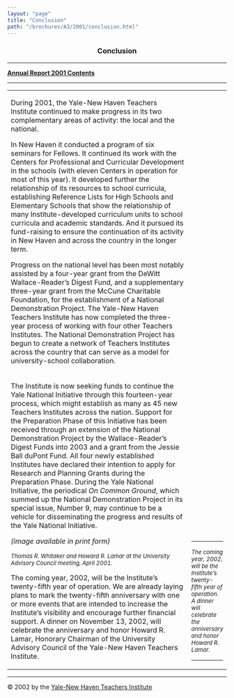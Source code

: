 ```yaml
---
layout: "page"
title: "Conclusion"
path: "/brochures/A3/2001/conclusion.html"
---
```

<main>
<center><a name="t"></a><b><h3>Conclusion</h3></b></center>
<hr/>
<b><a href="index.html">Annual Report 2001 Contents</a>
</b>
<hr/>
<table cellpadding="2">
<tbody><tr>
<td width="85%"><p>During 2001, the Yale-New Haven Teachers Institute continued to make progress in its two complementary areas of activity: the local and the national.
</p>
<p>In New Haven it conducted a program of six seminars for Fellows. It continued its work with the Centers for Professional and Curricular Development in the schools (with eleven Centers in operation for most of this year). It developed further the relationship of its resources to school curricula, establishing Reference Lists for High Schools and Elementary Schools that show the relationship of many Institute-developed curriculum units to school curricula and academic standards. And it pursued its fund-raising to ensure the continuation of its activity in New Haven and across the country in the longer term.
</p>
<p>Progress on the national level has been most notably assisted by a four-year grant from the DeWitt Wallace-Reader’s Digest Fund, and a supplementary three-year grant from the McCune Charitable Foundation, for the establishment of a National Demonstration Project. The Yale-New Haven Teachers Institute has now completed the three-year process of working with four other Teachers Institutes. The National Demonstration Project has begun to create a network of Teachers Institutes across the country that can serve as a model for university-school collaboration.
</p>
</td>
</tr>
<tr>
</tr>
<tr>
</tr>
<tr>
</tr>
<tr>
</tr>
<tr>
<td width="85%">
<p>The Institute is now seeking funds to continue the Yale National Initiative through this fourteen-year process, which might establish as many as 45 new Teachers Institutes across the nation. Support for the Preparation Phase of this Initiative has been received through an extension of the National Demonstration Project by the Wallace-Reader’s Digest Funds into 2003 and a grant from the Jessie Ball duPont Fund. All four newly established Institutes have declared their intention to apply for Research and Planning Grants during the Preparation Phase. During the Yale National Initiative, the periodical <i>On Common Ground</i>, which summed up the National Demonstration Project in its special issue, Number 9, may continue to be a vehicle for disseminating the progress and results of the Yale National Initiative.
</p>
<!-- IMAGE CAPTION BELOW -->
<p><i>(image available in print form)</i>
</p><p><font size="-1"><i>Thomas R. Whitaker and Howard R. Lamar at the University Advisory Council meeting, April 2001.
</i></font>
</p><p>The coming year, 2002, will be the Institute’s twenty-fifth year of operation. We are already laying plans to mark the twenty-fifth anniversary with one or more events that are intended to increase the Institute’s visibility and encourage further financial support. A dinner on November 13, 2002, will celebrate the anniversary and honor Howard R. Lamar, Honorary Chairman of the University Advisory Council of the Yale-New Haven Teachers Institute.
</p>
</td>
<!-- CALLOUT/SIDEBAR BELOW -->
<td valign="bottom">
<hr/>
<font size="-1"><i>The coming year, 2002, will be the Institute’s twenty-fifth year of operation. A dinner will celebrate the anniversary and honor Howard R. Lamar.</i></font>
<hr/>
</td>
</tr>
</tbody></table>
<hr/>© 2002 by the <a href="..\..\..\">Yale-New Haven Teachers Institute</a>
</main>